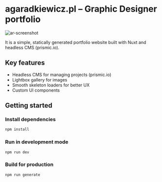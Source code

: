 # agaradkiewicz.pl – Graphic Designer portfolio


![ar-screenshot](https://github.com/emsitkowski/ar-project/assets/40630259/f5ce2f86-aed7-4397-9099-32acc05ec347)



It is a simple, statically generated portfolio website built with Nuxt and headless CMS (prismic.io).

## Key features

- Headless CMS for managing projects (prismic.io)
- Lightbox gallery for images
- Smooth skeleton loaders for better UX
- Custom UI components

## Getting started

### Install dependencies

```sh
npm install
```

### Run in development mode

```sh
npm run dev
```

### Build for production

```sh
npm run generate
```
